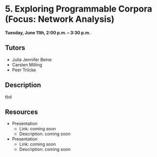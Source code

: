 # 5. Exploring Programmable Corpora (Focus: Network Analysis)

**Tuesday, June 11th, 2:00 p.m. – 3:30 p.m.**

## Tutors
- Julia Jennifer Beine
- Carsten Milling
- Peer Trilcke 

## Description
tbd 

## Resources
- Presentation 
	- Link: coming soon
	- Description: coming soon
- Presentation 
	- Link: coming soon
	- Description: coming soon